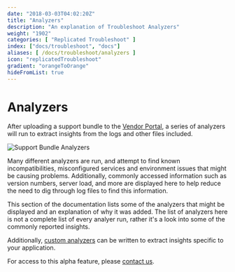 ```yaml
---
date: "2018-03-03T04:02:20Z"
title: "Analyzers"
description: "An explanation of Troubleshoot Analyzers"
weight: "1902"
categories: [ "Replicated Troubleshoot" ]
index: ["docs/troubleshoot", "docs"]
aliases: [ /docs/troubleshoot/analyzers ]
icon: "replicatedTroubleshoot"
gradient: "orangeToOrange"
hideFromList: true
---
```


# Analyzers

After uploading a support bundle to the [Vendor Portal](https://vendor.replicated.com/troubleshoot), a series of analyzers will run to extract insights from the logs and other files included.

![Support Bundle Analyzers](/images/troubleshoot/analyzers.png)

Many different analyzers are run, and attempt to find known incompatibilities, misconfigured services and environment issues that might be causing problems. Additionally, commonly accessed information such as version numbers, server load, and more are displayed here to help reduce the need to dig through log files to find this information.

This section of the documentation lists some of the analyzers that might be displayed and an explanation of why it was added. The list of analyzers here is not a complete list of every analyer run, rather it's a look into some of the commonly reported insights.

Additionally, [custom analyzers](/docs/troubleshoot/analyzers/custom/) can be written to extract insights specific to your application.

For access to this alpha feature, please [contact us](https://vendor.replicated.com/support).
